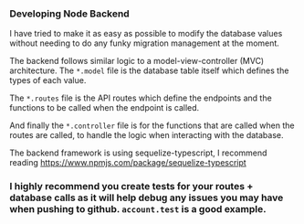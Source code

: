 ### Developing Node Backend

I have tried to make it as easy as possible to modify the database values without needing to do any funky migration management at the moment.

The backend follows similar logic to a model-view-controller (MVC) architecture. The `*.model` file is the database table itself which defines the types of each value.

The `*.routes` file is the API routes which define the endpoints and the functions to be called when the endpoint is called.

And finally the `*.controller` file is for the functions that are called when the routes are called, to handle the logic when interacting with the database.

The backend framework is using sequelize-typescript, I recommend reading https://www.npmjs.com/package/sequelize-typescript

### I highly recommend you create tests for your routes + database calls as it will help debug any issues you may have when pushing to github. `account.test` is a good example.
